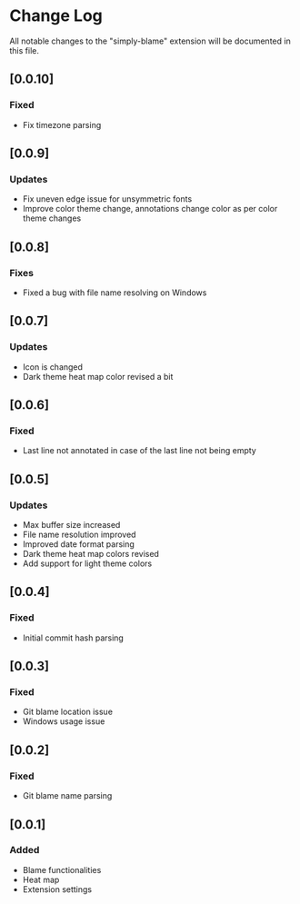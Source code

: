 # Change Log

All notable changes to the "simply-blame" extension will be documented in this file.

## [0.0.10]
### Fixed
 * Fix timezone parsing

## [0.0.9]
### Updates
 - Fix uneven edge issue for unsymmetric fonts
 - Improve color theme change, annotations change color as per color theme changes

## [0.0.8]
### Fixes
 - Fixed a bug with file name resolving on Windows

## [0.0.7]
### Updates
 - Icon is changed
 - Dark theme heat map color revised a bit

## [0.0.6]
### Fixed
 - Last line not annotated in case of the last line not being empty

## [0.0.5]
### Updates
 - Max buffer size increased
 - File name resolution improved
 - Improved date format parsing
 - Dark theme heat map colors revised
 - Add support for light theme colors

## [0.0.4]
### Fixed
 - Initial commit hash parsing

## [0.0.3]
### Fixed
 - Git blame location issue
 - Windows usage issue

## [0.0.2]
### Fixed
 - Git blame name parsing

## [0.0.1] 
### Added
 - Blame functionalities
 - Heat map
 - Extension settings
 